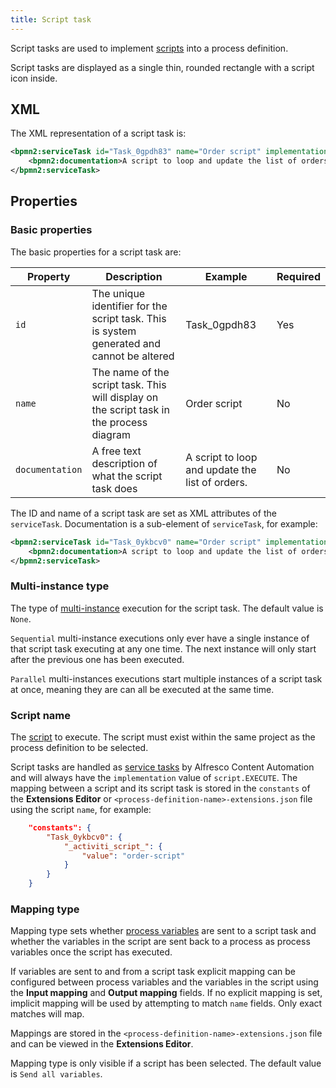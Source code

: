 ```yaml
---
title: Script task
---
```


Script tasks are used to implement [scripts](../scripts.md) into a process definition.

Script tasks are displayed as a single thin, rounded rectangle with a script icon inside.

## XML

The XML representation of a script task is:

```xml
<bpmn2:serviceTask id="Task_0gpdh83" name="Order script" implementation="script.EXECUTE">
	<bpmn2:documentation>A script to loop and update the list of orders.</bpmn2:documentation>
</bpmn2:serviceTask>
```

## Properties

### Basic properties

The basic properties for a script task are:

| Property | Description | Example | Required | 
| -------- | ----------- | ------- | -------- | 
| `id` | The unique identifier for the script task. This is system generated and cannot be altered | Task_0gpdh83 | Yes |
| `name` | The name of the script task. This will display on the script task in the process diagram | Order script | No |
| `documentation` | A free text description of what the script task does | A script to loop and update the list of orders.  | No |

The ID and name of a script task are set as XML attributes of the `serviceTask`. Documentation is a sub-element of `serviceTask`, for example: 

```xml
<bpmn2:serviceTask id="Task_0ykbcv0" name="Order script" implementation="script.EXECUTE">
	<bpmn2:documentation>A script to loop and update the list of orders.</bpmn2:documentation>
</bpmn2:serviceTask>
```

### Multi-instance type

The type of [multi-instance](multi.md) execution for the script task. The default value is `None`.

`Sequential` multi-instance executions only ever have a single instance of that script task executing at any one time. The next instance will only start after the previous one has been executed.

`Parallel` multi-instances executions start multiple instances of a script task at once, meaning they are can all be executed at the same time.

### Script name

The [script](../scripts.md) to execute. The script must exist within the same project as the process definition to be selected.

Script tasks are handled as [service tasks](service.md) by Alfresco Content Automation and will always have the `implementation` value of `script.EXECUTE`. The mapping between a script and its script task is stored in the `constants` of the **Extensions Editor** or `<process-definition-name>-extensions.json` file using the script `name`, for example:

```json
    "constants": {
        "Task_0ykbcv0": {
            "_activiti_script_": {
                "value": "order-script"
            }
        }
    }
```

### Mapping type

Mapping type sets whether [process variables](../processes/variables.md) are sent to a script task and whether the variables in the script are sent back to a process as process variables once the script has executed.

If variables are sent to and from a script task explicit mapping can be configured between process variables and the variables in the script using the **Input mapping** and **Output mapping** fields. If no explicit mapping is set, implicit mapping will be used by attempting to match `name` fields. Only exact matches will map.

Mappings are stored in the `<process-definition-name>-extensions.json` file and can be viewed in the **Extensions Editor**.

Mapping type is only visible if a script has been selected. The default value is `Send all variables`.
